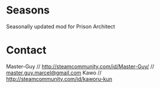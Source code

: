 Seasons
=======

Seasonally updated mod for Prison Architect



Contact
=======

Master-Guy // http://steamcommunity.com/id/Master-Guy/ // master.guy.marcel@gmail.com
Kawo // http://steamcommunity.com/id/kaworu-kun
